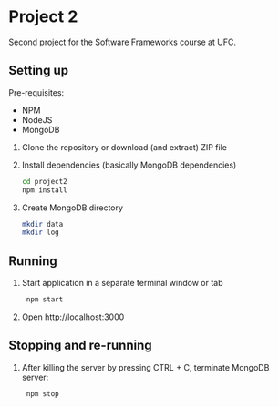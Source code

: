 # Project 2

Second project for the Software Frameworks course at UFC.

## Setting up

Pre-requisites:
  * NPM
  * NodeJS
  * MongoDB

1. Clone the repository or download (and extract) ZIP file

2. Install dependencies (basically MongoDB dependencies)
 
    ```bash
    cd project2
    npm install
    ```

3. Create MongoDB directory
 
    ```bash
    mkdir data
    mkdir log
    ```
    
## Running

1. Start application in a separate terminal window or tab
 
   ```bash
    npm start
   ```
   
2. Open http://localhost:3000

## Stopping and re-running

1. After killing the server by pressing CTRL + C, terminate MongoDB server:
 
   ```bash
    npm stop
   ```

